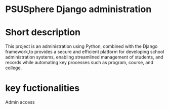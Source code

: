 # PSUSphere Django administration

# Short description
This project is an administration using Python, combined with the Django framework,to provides a secure and efficient platform for developing school administration systems, enabling streamlined management of students, and records while automating key processes such as program, course, and college.

# key fuctionalities
Admin access
